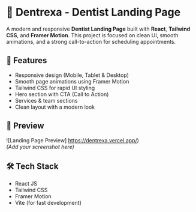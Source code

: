 # 🦷 Dentrexa - Dentist Landing Page

A modern and responsive **Dentist Landing Page** built with **React**, **Tailwind CSS**, and **Framer Motion**. This project is focused on clean UI, smooth animations, and a strong call-to-action for scheduling appointments.

## 🚀 Features

- Responsive design (Mobile, Tablet & Desktop)
- Smooth page animations using Framer Motion
- Tailwind CSS for rapid UI styling
- Hero section with CTA (Call to Action)
- Services & team sections
- Clean layout with a modern look

## 📸 Preview

![Landing Page Preview] https://dentrexa.vercel.app/)  
*(Add your screenshot here)*

## 🛠️ Tech Stack

- React JS
- Tailwind CSS
- Framer Motion
- Vite (for fast development)



